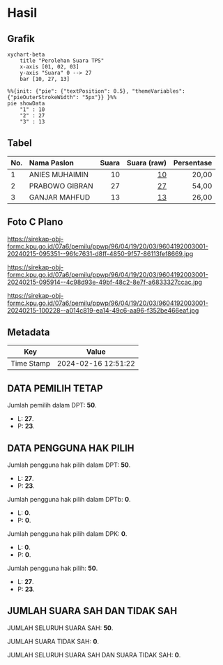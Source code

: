 # Hasil

## Grafik

```mermaid
xychart-beta
    title "Perolehan Suara TPS"
    x-axis [01, 02, 03]
    y-axis "Suara" 0 --> 27
    bar [10, 27, 13]
```

```mermaid
%%{init: {"pie": {"textPosition": 0.5}, "themeVariables": {"pieOuterStrokeWidth": "5px"}} }%%
pie showData
    "1" : 10
    "2" : 27
    "3" : 13
```

## Tabel

| No. | Nama Paslon    | Suara | Suara (raw) | Persentase |
|:--- |:-------------- | -----:| -----------:| ----------:|
| 1   | ANIES MUHAIMIN | 10    | [10][p-1]   | 20,00      |
| 2   | PRABOWO GIBRAN | 27    | [27][p-2]   | 54,00      |
| 3   | GANJAR MAHFUD  | 13    | [13][p-3]   | 26,00      |


[p-1]: https://github.com/gigit-pemilu/pemilu-2024-96-papua-barat-daya/blob/main/pilpres/hitung-suara/sub/96-papua-barat-daya/sub/04-tambrauw/sub/19-wilhem-roumbouts/sub/2003-araf-mafat/sub/001-tps/sub/paslon-1.txt
[p-2]: https://github.com/gigit-pemilu/pemilu-2024-96-papua-barat-daya/blob/main/pilpres/hitung-suara/sub/96-papua-barat-daya/sub/04-tambrauw/sub/19-wilhem-roumbouts/sub/2003-araf-mafat/sub/001-tps/sub/paslon-2.txt
[p-3]: https://github.com/gigit-pemilu/pemilu-2024-96-papua-barat-daya/blob/main/pilpres/hitung-suara/sub/96-papua-barat-daya/sub/04-tambrauw/sub/19-wilhem-roumbouts/sub/2003-araf-mafat/sub/001-tps/sub/paslon-3.txt

## Foto C Plano

https://sirekap-obj-formc.kpu.go.id/07a6/pemilu/ppwp/96/04/19/20/03/9604192003001-20240215-095351--96fc7631-d8ff-4850-9f57-86113fef8669.jpg

https://sirekap-obj-formc.kpu.go.id/07a6/pemilu/ppwp/96/04/19/20/03/9604192003001-20240215-095914--4c98d93e-49bf-48c2-8e7f-a6833327ccac.jpg

https://sirekap-obj-formc.kpu.go.id/07a6/pemilu/ppwp/96/04/19/20/03/9604192003001-20240215-100228--a014c819-ea14-49c6-aa96-f352be466eaf.jpg


## Metadata

| Key        | Value               |
| ---------- | ------------------- |
| Time Stamp | 2024-02-16 12:51:22 |


## DATA PEMILIH TETAP

Jumlah pemilih dalam DPT: **50**.
 * L: **27**.
 * P: **23**.

## DATA PENGGUNA HAK PILIH

Jumlah pengguna hak pilih dalam DPT: **50**.
 * L: **27**.
 * P: **23**.

Jumlah pengguna hak pilih dalam DPTb: **0**.
 * L: **0**.
 * P: **0**.

Jumlah pengguna hak pilih dalam DPK: **0**.
 * L: **0**.
 * P: **0**.

Jumlah pengguna hak pilih: **50**.
 * L: **27**.
 * P: **23**.

## JUMLAH SUARA SAH DAN TIDAK SAH

JUMLAH SELURUH SUARA SAH: **50**.

JUMLAH SUARA TIDAK SAH: **0**.

JUMLAH SELURUH SUARA SAH DAN SUARA TIDAK SAH: **0**.


